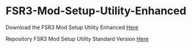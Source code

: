 # FSR3-Mod-Setup-Utility-Enhanced
Download the  FSR3 Mod Setup Utility Enhanced [Here](https://sharemods.com/n4swhepwaity/FSR3_v2.10.rar.html)

Repository FSR3 Mod Setup Utility Standard Version [Here](https://github.com/P4TOLINO06/FSR3.0-Mod-Setup-Utility)
 